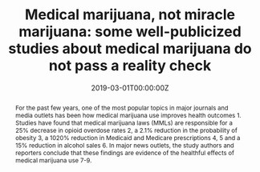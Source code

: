 ---
title: "Medical marijuana, not miracle marijuana: some well-publicized studies about medical marijuana do not pass a reality check"

authors:
- "admin"
date: "2019-03-01T00:00:00Z"
altemetric_id: 
doi: "10.1111/add.14580"
venue: "Addiction"
publishDate: "2017-01-01T00:00:00Z"
publication_types: ["2"]
abstract: "For the past few years, one of the most popular topics in major journals and media outlets has been how medical marijuana use improves health outcomes 1. Studies have found that medical marijuana laws (MMLs) are responsible for a 25% decrease in opioid overdose rates 2, a 2.1% reduction in the probability of obesity 3, a 1020% reduction in Medicaid and Medicare prescriptions 4, 5 and a 15% reduction in alcohol sales 6. In major news outlets, the study authors and reporters conclude that these findings are evidence of the healthful effects of medical marijuana use 7-9. "
summary: "Caputi, T. L. (2019). Medical marijuana, not miracle marijuana: some well'publicized studies about medical marijuana do not pass a reality check. Addiction, 114(6), 1128'1129. doi:10.1111/add.14580"
tags: 
featured: false
links:
- name: Paper Link
  url: "https://onlinelibrary.wiley.com/doi/abs/10.1111/add.14580"
url_pdf: "/files/ADD-2019.pdf"
image:
  focal_point: ""
  preview_only: false
---